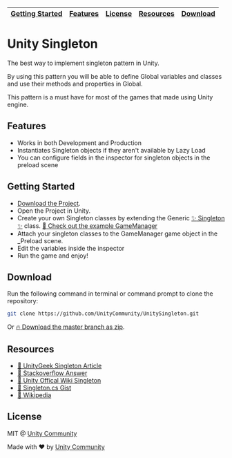 | [Getting Started](#getting-started) | [Features](#features) | [License](#license) | [Resources](#resources) | [Download](#download) |
|-------------------------------------|-----------------------|---------------------|-------------------------|-----------------------|

# Unity Singleton

The best way to implement singleton pattern in Unity.

By using this pattern you will be able to define Global variables and classes and use their methods and properties in Global.

This pattern is a must have for most of the games that made using Unity engine.

## Features

- Works in both Development and Production
- Instantiates Singleton objects if they aren't available by Lazy Load
- You can configure fields in the inspector for singleton objects in the preload scene

## Getting Started

- [Download the Project](#download).
- Open the Project in Unity.
- Create your own Singleton classes by extending the Generic [:sparkles: Singleton :sparkles:](https://github.com/UnityCommunity/UnitySingleton/blob/master/Assets/Scripts/Singleton.cs) class. [:rocket: Check out the example GameManager](https://github.com/UnityCommunity/UnitySingleton/blob/master/Assets/Scripts/GameManager.cs)
- Attach your singleton classes to the GameManager game object in the _Preload scene.
- Edit the variables inside the inspector
- Run the game and enjoy!

## Download

Run the following command in terminal or command prompt to clone the repository:

```bash
git clone https://github.com/UnityCommunity/UnitySingleton.git
```

Or [:fire: Download the master branch as zip](https://github.com/UnityCommunity/UnitySingleton/archive/master.zip).

## Resources

- [:book: UnityGeek Singleton Article](http://www.unitygeek.com/unity_c_singleton/)
- [:book: Stackoverflow Answer](https://stackoverflow.com/questions/35890932/unity-game-manager-script-works-only-one-time/35891919#35891919)
- [:book: Unity Offical Wiki Singleton](http://wiki.unity3d.com/index.php/Singleton)
- [:book: Singleton.cs Gist](https://gist.github.com/EmpireWorld/11ff050fc1affc733ea74a497ce42961)
- [:book: Wikipedia](https://en.wikipedia.org/wiki/Singleton_pattern)

## License

MIT @ [Unity Community](https://github.com/UnityCommunity)

Made with :heart: by [Unity Community](https://github.com/UnityCommunity)
